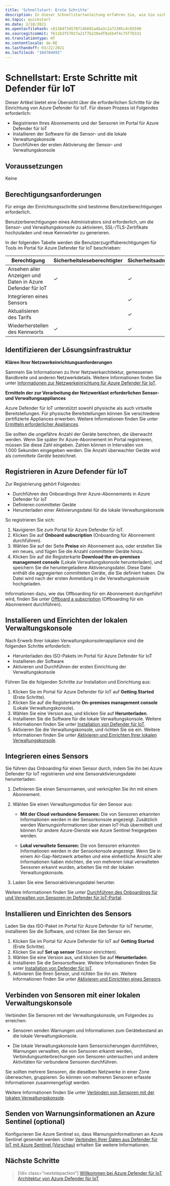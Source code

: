 ```yaml
---
title: 'Schnellstart: Erste Schritte'
description: In dieser Schnellstartanleitung erfahren Sie, wie Sie sich mit dem grundlegenden Workflow für die Bereitstellung von Defender für IoT vertraut machen.
ms.topic: quickstart
ms.date: 2/18/2021
ms.openlocfilehash: c6136d734570714b691a4ba3c2a72305c4c85590
ms.sourcegitcommit: f611b3f57027a21f7b229edf8a5b4f4c75f76331
ms.translationtype: HT
ms.contentlocale: de-DE
ms.lasthandoff: 03/22/2021
ms.locfileid: "104784491"
---
```

# <a name="quickstart-get-started-with-defender-for-iot"></a>Schnellstart: Erste Schritte mit Defender für IoT

Dieser Artikel bietet eine Übersicht über die erforderlichen Schritte für die Einrichtung von Azure Defender für IoT. Für diesen Prozess ist Folgendes erforderlich:

- Registrieren Ihres Abonnements und der Sensoren im Portal für Azure Defender für IoT
- Installieren der Software für die Sensor- und die lokale Verwaltungskonsole
- Durchführen der ersten Aktivierung der Sensor- und Verwaltungskonsole

## <a name="prerequisites"></a>Voraussetzungen

Keine

## <a name="permission-requirements"></a>Berechtigungsanforderungen

Für einige der Einrichtungsschritte sind bestimme Benutzerberechtigungen erforderlich.

Benutzerberechtigungen eines Administrators sind erforderlich, um die Sensor- und Verwaltungskonsole zu aktivieren, SSL-/TLS-Zertifikate hochzuladen und neue Kennwörter zu generieren.

In der folgenden Tabelle werden die Benutzerzugriffsberechtigungen für Tools im Portal für Azure Defender für IoT beschrieben:

| Berechtigung | Sicherheitsleseberechtigter | Sicherheitsadministrator | Abonnementmitwirkender | Abonnementbesitzer |
|--|--|--|--|--|
| Ansehen aller Anzeigen und Daten in Azure Defender für IoT | ✓ | ✓ | ✓ | ✓ |
| Integrieren eines Sensors  |  |  ✓ | ✓ | ✓ |
| Aktualisieren des Tarifs  |  |  ✓ | ✓ | ✓ |
| Wiederherstellen des Kennworts  | ✓  |  ✓ | ✓ | ✓ |

## <a name="identify-the-solution-infrastructure"></a>Identifizieren der Lösungsinfrastruktur

**Klären Ihrer Netzwerkeinrichtungsanforderungen**

Sammeln Sie Informationen zu Ihrer Netzwerkarchitektur, gemessenen Bandbreite und anderen Netzwerkdetails. Weitere Informationen finden Sie unter [Informationen zur Netzwerkeinrichtung für Azure Defender für IoT](how-to-set-up-your-network.md).

**Ermitteln der zur Verarbeitung der Netzwerklast erforderlichen Sensor- und Verwaltungsappliances**

Azure Defender für IoT unterstützt sowohl physische als auch virtuelle Bereitstellungen. Für physische Bereitstellungen können Sie verschiedene zertifizierte Appliances erwerben. Weitere Informationen finden Sie unter [Ermitteln erforderlicher Appliances](how-to-identify-required-appliances.md).

Sie sollten die ungefähre Anzahl der Geräte berechnen, die überwacht werden. Wenn Sie später Ihr Azure-Abonnement im Portal registrieren, müssen Sie diese Zahl eingeben. Zahlen können in Intervallen von 1.000 Sekunden eingegeben werden. Die Anzahl überwachter Geräte wird als *committete Geräte* bezeichnet.

## <a name="register-with-azure-defender-for-iot"></a>Registrieren in Azure Defender für IoT

Zur Registrierung gehört Folgendes:

- Durchführen des Onboardings Ihrer Azure-Abonnements in Azure Defender für IoT
- Definieren committeter Geräte
- Herunterladen einer Aktivierungsdatei für die lokale Verwaltungskonsole

So registrieren Sie sich:

1. Navigieren Sie zum Portal für Azure Defender für IoT.
1. Klicken Sie auf **Onboard subscription** (Onboarding für Abonnement durchführen).
1. Wählen Sie auf der Seite **Preise** ein Abonnement aus, oder erstellen Sie ein neues, und fügen Sie die Anzahl committeter Geräte hinzu.
1. Klicken Sie auf die Registerkarte **Download the on-premises management console** (Lokale Verwaltungskonsole herunterladen), und speichern Sie die heruntergeladene Aktivierungsdatei. Diese Datei enthält die aggregierten committeten Geräte, die Sie definiert haben. Die Datei wird nach der ersten Anmeldung in die Verwaltungskonsole hochgeladen.

Informationen dazu, wie das Offboarding für ein Abonnement durchgeführt wird, finden Sie unter [Offboard a subscription](how-to-manage-sensors-on-the-cloud.md#offboard-a-subscription) (Offboarding für ein Abonnement durchführen).

## <a name="install-and-set-up-the-on-premises-management-console"></a>Installieren und Einrichten der lokalen Verwaltungskonsole

Nach Erwerb Ihrer lokalen Verwaltungskonsolenappliance sind die folgenden Schritte erforderlich:

- Herunterladen des ISO-Pakets im Portal für Azure Defender für IoT
- Installieren der Software
- Aktivieren und Durchführen der ersten Einrichtung der Verwaltungskonsole

Führen Sie die folgenden Schritte zur Installation und Einrichtung aus:

1. Klicken Sie im Portal für Azure Defender für IoT auf **Getting Started** (Erste Schritte).
1. Klicken Sie auf die Registerkarte **On-premises management console** (Lokale Verwaltungskonsole).
1. Wählen Sie eine Version aus, und klicken Sie auf **Herunterladen**.
1. Installieren Sie die Software für die lokale Verwaltungskonsole. Weitere Informationen finden Sie unter [Installation von Defender für IoT](how-to-install-software.md).
1. Aktivieren Sie die Verwaltungskonsole, und richten Sie sie ein. Weitere Informationen finden Sie unter [Aktivieren und Einrichten Ihrer lokalen Verwaltungskonsole](how-to-activate-and-set-up-your-on-premises-management-console.md).

## <a name="onboard-a-sensor"></a>Integrieren eines Sensors

Sie führen das Onboarding für einen Sensor durch, indem Sie ihn bei Azure Defender für IoT registrieren und eine Sensoraktivierungsdatei herunterladen:

1. Definieren Sie einen Sensornamen, und verknüpfen Sie ihn mit einem Abonnement.
1. Wählen Sie einen Verwaltungsmodus für den Sensor aus:

   - **Mit der Cloud verbundene Sensoren:** Die von Sensoren erkannten Informationen werden in der Sensorkonsole angezeigt. Zusätzlich werden Warnungsinformationen über einen IoT-Hub übermittelt und können für andere Azure-Dienste wie Azure Sentinel freigegeben werden.

   - **Lokal verwaltete Sensoren:** Die von Sensoren erkannten Informationen werden in der Sensorkonsole angezeigt. Wenn Sie in einem Air-Gap-Netzwerk arbeiten und eine einheitliche Ansicht aller Informationen haben möchten, die von mehreren lokal verwalteten Sensoren erkannt wurden, arbeiten Sie mit der lokalen Verwaltungskonsole. 

1. Laden Sie eine Sensoraktivierungsdatei herunter.

Weitere Informationen finden Sie unter [Durchführen des Onboardings für und Verwalten von Sensoren im Defender für IoT-Portal](how-to-manage-sensors-on-the-cloud.md).

## <a name="install-and-set-up-the-sensor"></a>Installieren und Einrichten des Sensors

Laden Sie das ISO-Paket im Portal für Azure Defender für IoT herunter, installieren Sie die Software, und richten Sie den Sensor ein.

1. Klicken Sie im Portal für Azure Defender für IoT auf **Getting Started** (Erste Schritte).
1. Klicken Sie auf **Set up sensor** (Sensor einrichten).
1. Wählen Sie eine Version aus, und klicken Sie auf **Herunterladen**.
1. Installieren Sie die Sensorsoftware. Weitere Informationen finden Sie unter [Installation von Defender für IoT](how-to-install-software.md).
1. Aktivieren Sie Ihren Sensor, und richten Sie ihn ein. Weitere Informationen finden Sie unter [Aktivieren und Einrichten eines Sensors](how-to-activate-and-set-up-your-sensor.md).

## <a name="connect-sensors-to-an-on-premises-management-console"></a>Verbinden von Sensoren mit einer lokalen Verwaltungskonsole

Verbinden Sie Sensoren mit der Verwaltungskonsole, um Folgendes zu erreichen:

- Sensoren senden Warnungen und Informationen zum Gerätebestand an die lokale Verwaltungskonsole.

- Die lokale Verwaltungskonsole kann Sensorsicherungen durchführen, Warnungen verwalten, die von Sensoren erkannt werden, Verbindungsunterbrechungen von Sensoren untersuchen und andere Aktivitäten für verbundene Sensoren durchführen.

Sie sollten mehrere Sensoren, die dieselben Netzwerke in einer Zone überwachen, gruppieren. So können von mehreren Sensoren erfasste Informationen zusammengefügt werden.

Weitere Informationen finden Sie unter [Verbinden von Sensoren mit der lokalen Verwaltungskonsole](how-to-activate-and-set-up-your-on-premises-management-console.md#connect-sensors-to-the-on-premises-management-console).

## <a name="populate-azure-sentinel-with-alert-information-optional"></a>Senden von Warnungsinformationen an Azure Sentinel (optional)

Konfigurieren Sie Azure Sentinel so, dass Warnungsinformationen an Azure Sentinel gesendet werden. Unter [Verbinden Ihrer Daten aus Defender für IoT mit Azure Sentinel (Vorschau)](how-to-configure-with-sentinel.md) erhalten Sie weitere Informationen.

## <a name="next-steps"></a>Nächste Schritte

> [!div class="nextstepaction"]
> [Willkommen bei Azure Defender für IoT](overview.md)
> [Architektur von Azure Defender für IoT](architecture.md)

